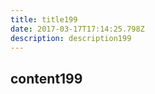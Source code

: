 ```yaml
---
title: title199
date: 2017-03-17T17:14:25.798Z
description: description199
---
```


## content199
  
